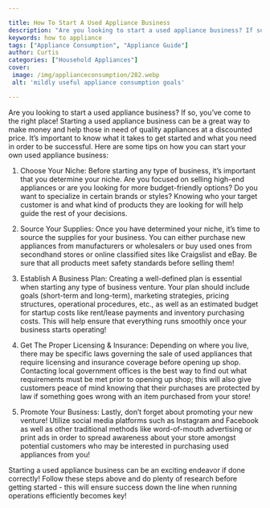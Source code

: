 ```yaml
---

title: How To Start A Used Appliance Business
description: "Are you looking to start a used appliance business? If so, you’ve come to the right place! Starting a used appliance business can ...continue on"
keywords: how to appliance
tags: ["Appliance Consumption", "Appliance Guide"]
author: Curtis
categories: ["Household Appliances"]
cover: 
 image: /img/applianceconsumption/282.webp
 alt: 'mildly useful appliance consumption goals'

---
```


Are you looking to start a used appliance business? If so, you’ve come to the right place! Starting a used appliance business can be a great way to make money and help those in need of quality appliances at a discounted price. It’s important to know what it takes to get started and what you need in order to be successful. Here are some tips on how you can start your own used appliance business:

1. Choose Your Niche: Before starting any type of business, it’s important that you determine your niche. Are you focused on selling high-end appliances or are you looking for more budget-friendly options? Do you want to specialize in certain brands or styles? Knowing who your target customer is and what kind of products they are looking for will help guide the rest of your decisions.

2. Source Your Supplies: Once you have determined your niche, it’s time to source the supplies for your business. You can either purchase new appliances from manufacturers or wholesalers or buy used ones from secondhand stores or online classified sites like Craigslist and eBay. Be sure that all products meet safety standards before selling them!

3. Establish A Business Plan: Creating a well-defined plan is essential when starting any type of business venture. Your plan should include goals (short-term and long-term), marketing strategies, pricing structures, operational procedures, etc., as well as an estimated budget for startup costs like rent/lease payments and inventory purchasing costs. This will help ensure that everything runs smoothly once your business starts operating! 

4. Get The Proper Licensing & Insurance: Depending on where you live, there may be specific laws governing the sale of used appliances that require licensing and insurance coverage before opening up shop. Contacting local government offices is the best way to find out what requirements must be met prior to opening up shop; this will also give customers peace of mind knowing that their purchases are protected by law if something goes wrong with an item purchased from your store! 

5. Promote Your Business: Lastly, don’t forget about promoting your new venture! Utilize social media platforms such as Instagram and Facebook as well as other traditional methods like word-of-mouth advertising or print ads in order to spread awareness about your store amongst potential customers who may be interested in purchasing used appliances from you! 

 Starting a used appliance business can be an exciting endeavor if done correctly! Follow these steps above and do plenty of research before getting started - this will ensure success down the line when running operations efficiently becomes key!
